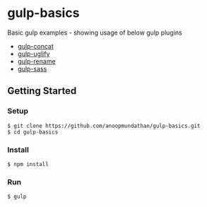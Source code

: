 # gulp-basics
Basic gulp examples - showing usage of below gulp plugins
- [gulp-concat](https://www.npmjs.com/package/gulp-concat)
- [gulp-uglify](https://www.npmjs.com/package/gulp-uglify)
- [gulp-rename](https://www.npmjs.com/package/gulp-rename)
- [gulp-sass](https://www.npmjs.com/package/gulp-sass)

## Getting Started
### Setup
```
$ git clone https://github.com/anoopmundathan/gulp-basics.git
$ cd gulp-basics
```
### Install
```
$ npm install
```
### Run
```
$ gulp
```
